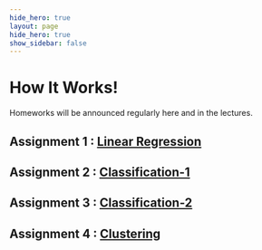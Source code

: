 ```yaml
---
hide_hero: true
layout: page
hide_hero: true
show_sidebar: false
---
```


# How It Works!
Homeworks will be announced regularly here and in the lectures.

## **Assignment 1 : [Linear Regression](https://drive.google.com/drive/folders/1-3ryoiFJr3CESimjddb_82sQLk-kkC5u?usp=sharing)**

## **Assignment 2 : [Classification-1](https://drive.google.com/drive/folders/1-3ryoiFJr3CESimjddb_82sQLk-kkC5u?usp=sharing)**

## **Assignment 3 : [Classification-2](https://drive.google.com/drive/folders/1-3ryoiFJr3CESimjddb_82sQLk-kkC5u?usp=sharing)**

## **Assignment 4 : [Clustering](https://drive.google.com/drive/folders/1-3ryoiFJr3CESimjddb_82sQLk-kkC5u?usp=sharing)**
